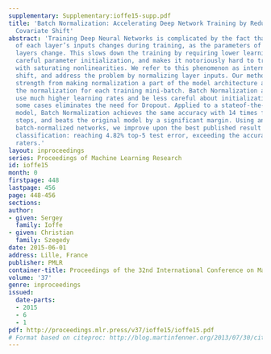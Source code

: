 ```yaml
---
supplementary: Supplementary:ioffe15-supp.pdf
title: 'Batch Normalization: Accelerating Deep Network Training by Reducing Internal
  Covariate Shift'
abstract: 'Training Deep Neural Networks is complicated by the fact that the distribution
  of each layer’s inputs changes during training, as the parameters of the previous
  layers change. This slows down the training by requiring lower learning rates and
  careful parameter initialization, and makes it notoriously hard to train models
  with saturating nonlinearities. We refer to this phenomenon as internal covariate
  shift, and address the problem by normalizing layer inputs. Our method draws its
  strength from making normalization a part of the model architecture and performing
  the normalization for each training mini-batch. Batch Normalization allows us to
  use much higher learning rates and be less careful about initialization, and in
  some cases eliminates the need for Dropout. Applied to a stateof-the-art image classification
  model, Batch Normalization achieves the same accuracy with 14 times fewer training
  steps, and beats the original model by a significant margin. Using an ensemble of
  batch-normalized networks, we improve upon the best published result on ImageNet
  classification: reaching 4.82% top-5 test error, exceeding the accuracy of human
  raters.'
layout: inproceedings
series: Proceedings of Machine Learning Research
id: ioffe15
month: 0
firstpage: 448
lastpage: 456
page: 448-456
sections: 
author:
- given: Sergey
  family: Ioffe
- given: Christian
  family: Szegedy
date: 2015-06-01
address: Lille, France
publisher: PMLR
container-title: Proceedings of the 32nd International Conference on Machine Learning
volume: '37'
genre: inproceedings
issued:
  date-parts:
  - 2015
  - 6
  - 1
pdf: http://proceedings.mlr.press/v37/ioffe15/ioffe15.pdf
# Format based on citeproc: http://blog.martinfenner.org/2013/07/30/citeproc-yaml-for-bibliographies/
---
```

